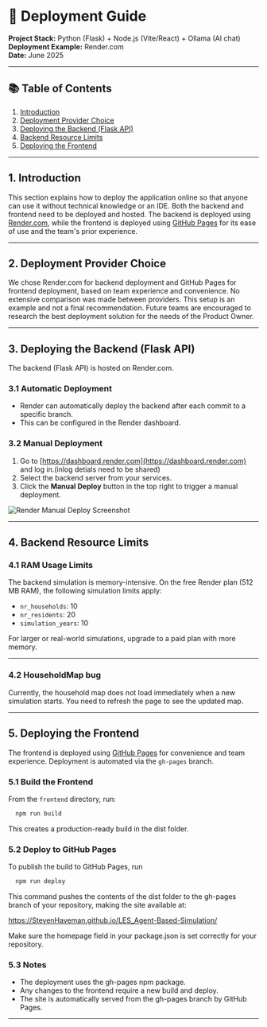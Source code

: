 # 🚀 Deployment Guide

**Project Stack:** Python (Flask) + Node.js (Vite/React) + Ollama (AI chat)  
**Deployment Example:** Render.com  
**Date:** June 2025

---

## 📚 Table of Contents

1. [Introduction](#1-introduction)
2. [Deployment Provider Choice](#2-deployment-provider-choice)
3. [Deploying the Backend (Flask API)](#3-deploying-the-backend-flask-api)
4. [Backend Resource Limits](#4-backend-resource-limits)
5. [Deploying the Frontend](#5-deploying-the-frontend)

---

## 1. Introduction

This section explains how to deploy the application online so that anyone can use it without technical knowledge or an
IDE. Both the backend and frontend need to be deployed and hosted. The backend is deployed
using [Render.com](https://render.com/), while the frontend is deployed using [GitHub Pages](https://pages.github.com/)
for its ease of use and the team's prior experience.

---

## 2. Deployment Provider Choice

We chose Render.com for backend deployment and GitHub Pages for frontend deployment, based on team experience and
convenience. No extensive comparison was made between providers. This setup is an example and not a final
recommendation. Future teams are encouraged to research the best deployment solution for the needs of the Product Owner.

---

## 3. Deploying the Backend (Flask API)

The backend (Flask API) is hosted on Render.com.

### 3.1 Automatic Deployment

- Render can automatically deploy the backend after each commit to a specific branch.
- This can be configured in the Render dashboard.

### 3.2 Manual Deployment

1. Go to [https://dashboard.render.com](https://dashboard.render.com) and log in.(inlog detials need to be shared)
2. Select the backend server from your services.
3. Click the **Manual Deploy** button in the top right to trigger a manual deployment.

![Render Manual Deploy Screenshot](https://github.com/user-attachments/assets/4864a9b8-7535-45e5-9b55-99ec1725ce6d)

---

## 4. Backend Resource Limits

### 4.1 RAM Usage Limits

The backend simulation is memory-intensive. On the free Render plan (512 MB RAM), the following simulation limits apply:

- `nr_households`: 10
- `nr_residents`: 20
- `simulation_years`: 10

For larger or real-world simulations, upgrade to a paid plan with more memory.

---

### 4.2 HouseholdMap bug

Currently, the household map does not load immediately when a new simulation starts. You need to refresh the page to see the updated map.

---

## 5. Deploying the Frontend

The frontend is deployed using [GitHub Pages](https://pages.github.com/) for convenience and team experience. Deployment is automated via the `gh-pages` branch.

### 5.1 Build the Frontend

From the `frontend` directory, run:

```bash
  npm run build
```

This creates a production-ready build in the dist folder.


### 5.2 Deploy to GitHub Pages
To publish the build to GitHub Pages, run 


```bash
  npm run deploy
```

This command pushes the contents of the dist folder to the gh-pages branch of your repository, making the site available at:

https://StevenHaveman.github.io/LES_Agent-Based-Simulation/

Make sure the homepage field in your package.json is set correctly for your repository.

### 5.3 Notes
- The deployment uses the gh-pages npm package.
- Any changes to the frontend require a new build and deploy.
- The site is automatically served from the gh-pages branch by GitHub Pages.

---

